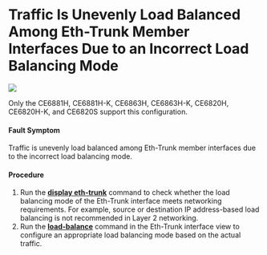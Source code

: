 Traffic Is Unevenly Load Balanced Among Eth-Trunk Member Interfaces Due to an Incorrect Load Balancing Mode
===========================================================================================================

![](public_sys-resources/note_3.0-en-us.png) 

Only the CE6881H, CE6881H-K, CE6863H, CE6863H-K, CE6820H, CE6820H-K, and CE6820S support this configuration.


#### Fault Symptom

Traffic is unevenly load balanced among Eth-Trunk member interfaces due to the incorrect load balancing mode.


#### Procedure

1. Run the [**display eth-trunk**](cmdqueryname=display+eth-trunk) command to check whether the load balancing mode of the Eth-Trunk interface meets networking requirements. For example, source or destination IP address-based load balancing is not recommended in Layer 2 networking.
2. Run the [**load-balance**](cmdqueryname=load-balance) command in the Eth-Trunk interface view to configure an appropriate load balancing mode based on the actual traffic.